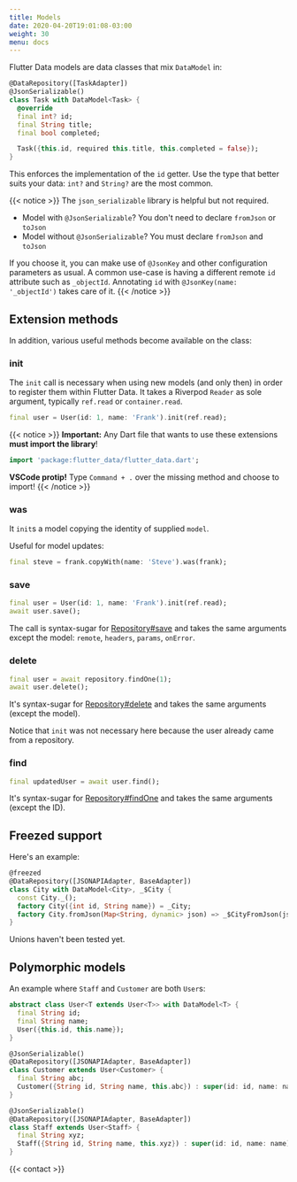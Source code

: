 ```yaml
---
title: Models
date: 2020-04-20T19:01:08-03:00
weight: 30
menu: docs
---
```


Flutter Data models are data classes that mix `DataModel` in:

```dart {hl_lines=[3]}
@DataRepository([TaskAdapter])
@JsonSerializable()
class Task with DataModel<Task> {
  @override
  final int? id;
  final String title;
  final bool completed;

  Task({this.id, required this.title, this.completed = false});
}
```

This enforces the implementation of the `id` getter. Use the type that better suits your data: `int?` and `String?` are the most common.

{{< notice >}}
The `json_serializable` library is helpful but not required.

- Model with `@JsonSerializable`? You don't need to declare `fromJson` or `toJson`
- Model without `@JsonSerializable`? You must declare `fromJson` and `toJson`

If you choose it, you can make use of `@JsonKey` and other configuration parameters as usual. A common use-case is having a different remote `id` attribute such as `_objectId`. Annotating `id` with `@JsonKey(name: '_objectId')` takes care of it.
{{< /notice >}}

## Extension methods

In addition, various useful methods become available on the class:

### init

The `init` call is necessary when using new models (and only then) in order to register them within Flutter Data. It takes a Riverpod `Reader` as sole argument, typically `ref.read` or `container.read`.

```dart
final user = User(id: 1, name: 'Frank').init(ref.read);
```

{{< notice >}}
**Important:** Any Dart file that wants to use these extensions **must import the library**!

```dart
import 'package:flutter_data/flutter_data.dart';
```

**VSCode protip!** Type `Command + .` over the missing method and choose to import!
{{< /notice >}}

### was

It `init`s a model copying the identity of supplied `model`.

Useful for model updates:

```dart
final steve = frank.copyWith(name: 'Steve').was(frank);
```

### save

```dart
final user = User(id: 1, name: 'Frank').init(ref.read);
await user.save();
```

The call is syntax-sugar for [Repository#save](/docs/repositories/#save) and takes the same arguments except the model: `remote`, `headers`, `params`, `onError`.

### delete

```dart
final user = await repository.findOne(1);
await user.delete();
```

It's syntax-sugar for [Repository#delete](/docs/repositories/#delete) and takes the same arguments (except the model).

Notice that `init` was not necessary here because the user already came from a repository.

### find

```dart
final updatedUser = await user.find();
```

It's syntax-sugar for [Repository#findOne](/docs/repositories/#findone) and takes the same arguments (except the ID).

## Freezed support

Here's an example:

```dart
@freezed
@DataRepository([JSONAPIAdapter, BaseAdapter])
class City with DataModel<City>, _$City {
  const City._();
  factory City({int id, String name}) = _City;
  factory City.fromJson(Map<String, dynamic> json) => _$CityFromJson(json);
}
```

Unions haven't been tested yet.

## Polymorphic models

An example where `Staff` and `Customer` are both `User`s:

```dart
abstract class User<T extends User<T>> with DataModel<T> {
  final String id;
  final String name;
  User({this.id, this.name});
}

@JsonSerializable()
@DataRepository([JSONAPIAdapter, BaseAdapter])
class Customer extends User<Customer> {
  final String abc;
  Customer({String id, String name, this.abc}) : super(id: id, name: name);
}

@JsonSerializable()
@DataRepository([JSONAPIAdapter, BaseAdapter])
class Staff extends User<Staff> {
  final String xyz;
  Staff({String id, String name, this.xyz}) : super(id: id, name: name);
}
```

{{< contact >}}